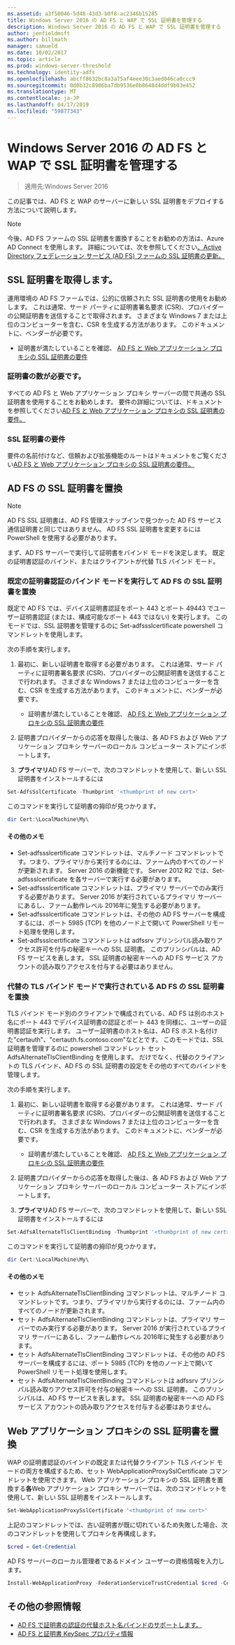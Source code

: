 ```yaml
---
ms.assetid: a3f50046-5d48-43d3-b0f8-ac2346b15285
title: Windows Server 2016 の AD FS と WAP で SSL 証明書を管理する
description: Windows Server 2016 の AD FS と WAP で SSL 証明書を管理する
author: jenfieldmsft
ms.author: billmath
manager: samueld
ms.date: 10/02/2017
ms.topic: article
ms.prod: windows-server-threshold
ms.technology: identity-adfs
ms.openlocfilehash: abcff8632bc8a3a75af4eee30c3aed046ca0ccc9
ms.sourcegitcommit: 0d0b32c8986ba7db9536e0b8648d4ddf9b03e452
ms.translationtype: MT
ms.contentlocale: ja-JP
ms.lasthandoff: 04/17/2019
ms.locfileid: "59877343"
---
```

# <a name="managing-ssl-certificates-in-ad-fs-and-wap-in-windows-server-2016"></a>Windows Server 2016 の AD FS と WAP で SSL 証明書を管理する

>適用先:Windows Server 2016

この記事では、AD FS と WAP のサーバーに新しい SSL 証明書をデプロイする方法について説明します。

>[!NOTE]
>今後、AD FS ファームの SSL 証明書を置換することをお勧めの方法は、Azure AD Connect を使用します。  詳細については、次を参照してください[、Active Directory フェデレーション サービス (AD FS) ファームの SSL 証明書の更新。](https://docs.microsoft.com/azure/active-directory/connect/active-directory-aadconnectfed-ssl-update)

## <a name="obtaining-your-ssl-certificates"></a>SSL 証明書を取得します。
運用環境の AD FS ファームでは、公的に信頼された SSL 証明書の使用をお勧めします。 これは通常、サード パーティに証明書署名要求 (CSR)、プロバイダーの公開証明書を送信することで取得されます。 さまざまな Windows 7 または上位のコンピューターを含む、CSR を生成する方法があります。 このドキュメントに、ベンダーが必要です。

- 証明書が満たしていることを確認、 [AD FS と Web アプリケーション プロキシの SSL 証明書の要件](https://technet.microsoft.com/windows-server-docs/identity/ad-fs/overview/AD-FS-2016-Requirements#BKMK_1)

### <a name="how-many-certificates-are-needed"></a>証明書の数が必要です。
すべての AD FS と Web アプリケーション プロキシ サーバーの間で共通の SSL 証明書を使用することをお勧めします。 要件の詳細については、ドキュメントを参照してください[AD FS と Web アプリケーション プロキシの SSL 証明書の要件。](https://technet.microsoft.com/windows-server-docs/identity/ad-fs/overview/AD-FS-2016-Requirements#BKMK_1)

### <a name="ssl-certificate-requirements"></a>SSL 証明書の要件
要件の名前付けなど、信頼および拡張機能のルートはドキュメントをご覧ください[AD FS と Web アプリケーション プロキシの SSL 証明書の要件。](https://technet.microsoft.com/windows-server-docs/identity/ad-fs/overview/AD-FS-2016-Requirements#BKMK_1)

## <a name="replacing-the-ssl-certificate-for-ad-fs"></a>AD FS の SSL 証明書を置換
> [!NOTE]
> AD FS SSL 証明書は、AD FS 管理スナップインで見つかった AD FS サービス通信証明書と同じではありません。 AD FS SSL 証明書を変更するには PowerShell を使用する必要があります。

まず、AD FS サーバーで実行して証明書をバインド モードを決定します。 既定の証明書認証のバインド、またはクライアントが代替 TLS バインド モード。

### <a name="replacing-the-ssl-certificate-for-ad-fs-running-in-default-certificate-authentication-binding-mode"></a>既定の証明書認証のバインド モードを実行して AD FS の SSL 証明書を置換
既定で AD FS では、デバイス証明書認証をポート 443 とポート 49443 でユーザー証明書認証 (または、構成可能なポート 443 ではない) を実行します。
このモードでは、SSL 証明書を管理するのに Set-adfssslcertificate powershell コマンドレットを使用します。

次の手順を実行します。

1. 最初に、新しい証明書を取得する必要があります。 これは通常、サード パーティに証明書署名要求 (CSR)、プロバイダーの公開証明書を送信することで行われます。 さまざまな Windows 7 または上位のコンピューターを含む、CSR を生成する方法があります。 このドキュメントに、ベンダーが必要です。

    * 証明書が満たしていることを確認、 [AD FS と Web アプリケーション プロキシの SSL 証明書の要件](https://technet.microsoft.com/windows-server-docs/identity/ad-fs/overview/AD-FS-2016-Requirements#BKMK_1)

1. 証明書プロバイダーからの応答を取得した後は、各 AD FS および Web アプリケーション プロキシ サーバーのローカル コンピューター ストアにインポートします。

1. **プライマリ**AD FS サーバーで、次のコマンドレットを使用して、新しい SSL 証明書をインストールするには

```powershell
Set-AdfsSslCertificate -Thumbprint '<thumbprint of new cert>'
```

このコマンドを実行して証明書の拇印が見つかります。

```powershell
dir Cert:\LocalMachine\My\
```

#### <a name="additional-notes"></a>その他のメモ

* Set-adfssslcertificate コマンドレットは、マルチノード コマンドレットです。つまり、プライマリから実行するのには、ファーム内のすべてのノードが更新されます。 Server 2016 の新機能です。 Server 2012 R2 では、Set-adfssslcertificate を各サーバーで実行する必要があります。
* Set-adfssslcertificate コマンドレットは、プライマリ サーバーでのみ実行する必要があります。 Server 2016 が実行されているプライマリ サーバーにあるし、ファーム動作レベル 2016年に発生する必要があります。
* Set-adfssslcertificate コマンドレットは、その他の AD FS サーバーを構成するには、ポート 5985 (TCP) を他のノード上で開いて PowerShell リモート処理を使用します。
* Set-adfssslcertificate コマンドレットは adfssrv プリンシパル読み取りアクセス許可を付与の秘密キーへの SSL 証明書。 このプリンシパルは、AD FS サービスを表します。 SSL 証明書の秘密キーへの AD FS サービス アカウントの読み取りアクセスを付与する必要はありません。

### <a name="replacing-the-ssl-certificate-for-ad-fs-running-in-alternate-tls-binding-mode"></a>代替の TLS バインド モードで実行されている AD FS の SSL 証明書を置換
TLS バインド モード別のクライアントで構成されている、AD FS は別のホスト名にポート 443 でデバイス証明書の認証とポート 443 を同様に、ユーザーの証明書認証を実行します。 ユーザー証明書のホスト名は、AD FS ホスト名付けた"certauth"、"certauth.fs.contoso.com"などとです。
このモードでは、SSL 証明書を管理するのに powershell コマンドレット セット AdfsAlternateTlsClientBinding を使用します。 だけでなく、代替のクライアントの TLS バインド、AD FS の SSL 証明書の設定をその他のすべてのバインドを管理します。

次の手順を実行します。

1. 最初に、新しい証明書を取得する必要があります。 これは通常、サード パーティに証明書署名要求 (CSR)、プロバイダーの公開証明書を送信することで行われます。 さまざまな Windows 7 または上位のコンピューターを含む、CSR を生成する方法があります。 このドキュメントに、ベンダーが必要です。

    * 証明書が満たしていることを確認、 [AD FS と Web アプリケーション プロキシの SSL 証明書の要件](https://technet.microsoft.com/windows-server-docs/identity/ad-fs/overview/AD-FS-2016-Requirements#BKMK_1)

1. 証明書プロバイダーからの応答を取得した後は、各 AD FS および Web アプリケーション プロキシ サーバーのローカル コンピューター ストアにインポートします。

1. **プライマリ**AD FS サーバーで、次のコマンドレットを使用して、新しい SSL 証明書をインストールするには

```powershell
Set-AdfsAlternateTlsClientBinding -Thumbprint '<thumbprint of new cert>'
```

このコマンドを実行して証明書の拇印が見つかります。

```powershell
dir Cert:\LocalMachine\My\
```

#### <a name="additional-notes"></a>その他のメモ

* セット AdfsAlternateTlsClientBinding コマンドレットは、マルチノード コマンドレットです。つまり、プライマリから実行するのには、ファーム内のすべてのノードが更新されます。
* セット AdfsAlternateTlsClientBinding コマンドレットは、プライマリ サーバーでのみ実行する必要があります。 Server 2016 が実行されているプライマリ サーバーにあるし、ファーム動作レベル 2016年に発生する必要があります。
* セット AdfsAlternateTlsClientBinding コマンドレットは、その他の AD FS サーバーを構成するには、ポート 5985 (TCP) を他のノード上で開いて PowerShell リモート処理を使用します。
* セット AdfsAlternateTlsClientBinding コマンドレットは adfssrv プリンシパル読み取りアクセス許可を付与の秘密キーへの SSL 証明書。 このプリンシパルは、AD FS サービスを表します。 SSL 証明書の秘密キーへの AD FS サービス アカウントの読み取りアクセスを付与する必要はありません。

## <a name="replacing-the-ssl-certificate-for-the-web-application-proxy"></a>Web アプリケーション プロキシの SSL 証明書を置換
WAP の証明書認証のバインドの既定または代替クライアント TLS バインド モードの両方を構成するため、セット WebApplicationProxySslCertificate コマンドレットを使用できます。
Web アプリケーション プロキシの SSL 証明書を置換する**各**Web アプリケーション プロキシ サーバーでは、次のコマンドレットを使用して、新しい SSL 証明書をインストールします。

```powershell
Set-WebApplicationProxySslCertificate '<thumbprint of new cert>'
```

上記のコマンドレットでは、古い証明書が既に切れているため失敗した場合、次のコマンドレットを使用してプロキシを再構成します。

```powershell
$cred = Get-Credential
```

AD FS サーバーのローカル管理者であるドメイン ユーザーの資格情報を入力します。

```powershell
Install-WebApplicationProxy -FederationServiceTrustCredential $cred -CertificateThumbprint '<thumbprint of new cert>' -FederationServiceName 'fs.contoso.com'
```

## <a name="additional-references"></a>その他の参照情報  
* [AD FS で証明書の認証の代替ホスト名バインドのサポートします。](../operations/AD-FS-support-for-alternate-hostname-binding-for-certificate-authentication.md)
* [AD FS と証明書 KeySpec プロパティ情報](../technical-reference/AD-FS-and-KeySpec-Property.md)
